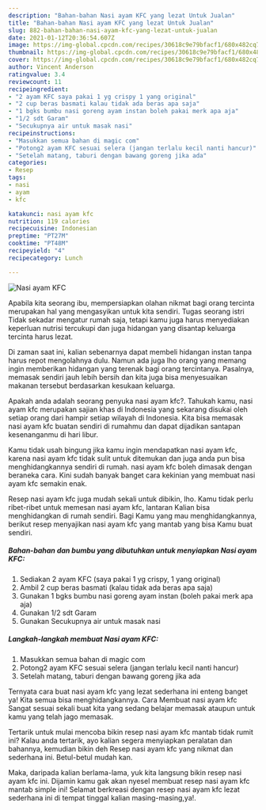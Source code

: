 ```yaml
---
description: "Bahan-bahan Nasi ayam KFC yang lezat Untuk Jualan"
title: "Bahan-bahan Nasi ayam KFC yang lezat Untuk Jualan"
slug: 882-bahan-bahan-nasi-ayam-kfc-yang-lezat-untuk-jualan
date: 2021-01-12T20:36:54.607Z
image: https://img-global.cpcdn.com/recipes/30618c9e79bfacf1/680x482cq70/nasi-ayam-kfc-foto-resep-utama.jpg
thumbnail: https://img-global.cpcdn.com/recipes/30618c9e79bfacf1/680x482cq70/nasi-ayam-kfc-foto-resep-utama.jpg
cover: https://img-global.cpcdn.com/recipes/30618c9e79bfacf1/680x482cq70/nasi-ayam-kfc-foto-resep-utama.jpg
author: Vincent Anderson
ratingvalue: 3.4
reviewcount: 11
recipeingredient:
- "2 ayam KFC saya pakai 1 yg crispy 1 yang original"
- "2 cup beras basmati kalau tidak ada beras apa saja"
- "1 bgks bumbu nasi goreng ayam instan boleh pakai merk apa aja"
- "1/2 sdt Garam"
- "Secukupnya air untuk masak nasi"
recipeinstructions:
- "Masukkan semua bahan di magic com"
- "Potong2 ayam KFC sesuai selera (jangan terlalu kecil nanti hancur)"
- "Setelah matang, taburi dengan bawang goreng jika ada"
categories:
- Resep
tags:
- nasi
- ayam
- kfc

katakunci: nasi ayam kfc 
nutrition: 119 calories
recipecuisine: Indonesian
preptime: "PT27M"
cooktime: "PT48M"
recipeyield: "4"
recipecategory: Lunch

---
```



![Nasi ayam KFC](https://img-global.cpcdn.com/recipes/30618c9e79bfacf1/680x482cq70/nasi-ayam-kfc-foto-resep-utama.jpg)

Apabila kita seorang ibu, mempersiapkan olahan nikmat bagi orang tercinta merupakan hal yang mengasyikan untuk kita sendiri. Tugas seorang istri Tidak sekadar mengatur rumah saja, tetapi kamu juga harus menyediakan keperluan nutrisi tercukupi dan juga hidangan yang disantap keluarga tercinta harus lezat.

Di zaman  saat ini, kalian sebenarnya dapat membeli hidangan instan tanpa harus repot mengolahnya dulu. Namun ada juga lho orang yang memang ingin memberikan hidangan yang terenak bagi orang tercintanya. Pasalnya, memasak sendiri jauh lebih bersih dan kita juga bisa menyesuaikan makanan tersebut berdasarkan kesukaan keluarga. 



Apakah anda adalah seorang penyuka nasi ayam kfc?. Tahukah kamu, nasi ayam kfc merupakan sajian khas di Indonesia yang sekarang disukai oleh setiap orang dari hampir setiap wilayah di Indonesia. Kita bisa memasak nasi ayam kfc buatan sendiri di rumahmu dan dapat dijadikan santapan kesenanganmu di hari libur.

Kamu tidak usah bingung jika kamu ingin mendapatkan nasi ayam kfc, karena nasi ayam kfc tidak sulit untuk ditemukan dan juga anda pun bisa menghidangkannya sendiri di rumah. nasi ayam kfc boleh dimasak dengan beraneka cara. Kini sudah banyak banget cara kekinian yang membuat nasi ayam kfc semakin enak.

Resep nasi ayam kfc juga mudah sekali untuk dibikin, lho. Kamu tidak perlu ribet-ribet untuk memesan nasi ayam kfc, lantaran Kalian bisa menghidangkan di rumah sendiri. Bagi Kamu yang mau menghidangkannya, berikut resep menyajikan nasi ayam kfc yang mantab yang bisa Kamu buat sendiri.

<!--inarticleads1-->

##### Bahan-bahan dan bumbu yang dibutuhkan untuk menyiapkan Nasi ayam KFC:

1. Sediakan 2 ayam KFC (saya pakai 1 yg crispy, 1 yang original)
1. Ambil 2 cup beras basmati (kalau tidak ada beras apa saja)
1. Gunakan 1 bgks bumbu nasi goreng ayam instan (boleh pakai merk apa aja)
1. Gunakan 1/2 sdt Garam
1. Gunakan Secukupnya air untuk masak nasi




<!--inarticleads2-->

##### Langkah-langkah membuat Nasi ayam KFC:

1. Masukkan semua bahan di magic com
1. Potong2 ayam KFC sesuai selera (jangan terlalu kecil nanti hancur)
1. Setelah matang, taburi dengan bawang goreng jika ada




Ternyata cara buat nasi ayam kfc yang lezat sederhana ini enteng banget ya! Kita semua bisa menghidangkannya. Cara Membuat nasi ayam kfc Sangat sesuai sekali buat kita yang sedang belajar memasak ataupun untuk kamu yang telah jago memasak.

Tertarik untuk mulai mencoba bikin resep nasi ayam kfc mantab tidak rumit ini? Kalau anda tertarik, ayo kalian segera menyiapkan peralatan dan bahannya, kemudian bikin deh Resep nasi ayam kfc yang nikmat dan sederhana ini. Betul-betul mudah kan. 

Maka, daripada kalian berlama-lama, yuk kita langsung bikin resep nasi ayam kfc ini. Dijamin kamu gak akan nyesel membuat resep nasi ayam kfc mantab simple ini! Selamat berkreasi dengan resep nasi ayam kfc lezat sederhana ini di tempat tinggal kalian masing-masing,ya!.

